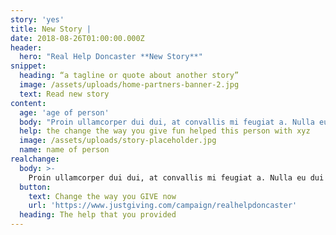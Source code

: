 ```yaml
---
story: 'yes'
title: New Story |
date: 2018-08-26T01:00:00.000Z
header:
  hero: "Real Help Doncaster **New Story**"
snippet:
  heading: “a tagline or quote about another story”
  image: /assets/uploads/home-partners-banner-2.jpg
  text: Read new story
content:
  age: 'age of person'
  body: "Proin ullamcorper dui dui, at convallis mi feugiat a. Nulla eu dui elementum, bibendum diam vitae, hendrerit metus. Fusce accumsan odio arcu, sed feugiat ligula bibendum cursus. In hac habitasse platea dictumst. Cras dapibus lobortis fermentum. Nunc sed feugiat tortor. Praesent interdum turpis vel justo faucibus, luctus venenatis dui tincidunt. Pellentesque at augue gravida, lacinia purus eu, facilisis sem. Praesent porttitor nisi nec ex placerat, ut ullamcorper erat tempus. Vestibulum in neque vitae leo porttitor imperdiet. Duis mauris turpis, pulvinar ut fringilla non, commodo sed ante."
  help: the change the way you give fun helped this person with xyz 
  image: /assets/uploads/story-placeholder.jpg
  name: name of person
realchange:
  body: >-
    Proin ullamcorper dui dui, at convallis mi feugiat a. Nulla eu dui elementum, bibendum diam vitae, hendrerit metus. Fusce accumsan odio arcu, sed feugiat ligula bibendum cursus. In hac habitasse platea dictumst. Cras dapibus lobortis fermentum. Nunc sed feugiat tortor. Praesent interdum turpis vel justo faucibus, luctus venenatis dui tincidunt. Pellentesque at augue gravida, lacinia purus eu, facilisis sem. Praesent porttitor nisi nec ex placerat, ut ullamcorper erat tempus. Vestibulum in neque vitae leo porttitor imperdiet. Duis mauris turpis, pulvinar ut fringilla non, commodo sed ante.
  button:
    text: Change the way you GIVE now
    url: 'https://www.justgiving.com/campaign/realhelpdoncaster'
  heading: The help that you provided
---
```


